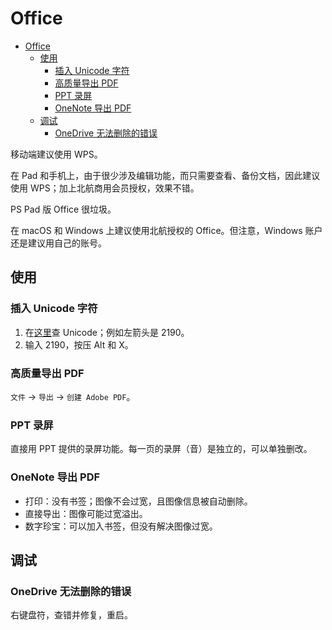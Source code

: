 # Office

- [Office](#office)
  - [使用](#使用)
    - [插入 Unicode 字符](#插入-unicode-字符)
    - [高质量导出 PDF](#高质量导出-pdf)
    - [PPT 录屏](#ppt-录屏)
    - [OneNote 导出 PDF](#onenote-导出-pdf)
  - [调试](#调试)
    - [OneDrive 无法删除的错误](#onedrive-无法删除的错误)

移动端建议使用 WPS。

在 Pad 和手机上，由于很少涉及编辑功能，而只需要查看、备份文档，因此建议使用 WPS；加上北航商用会员授权，效果不错。

PS Pad 版 Office 很垃圾。

在 macOS 和 Windows 上建议使用北航授权的 Office。但注意，Windows 账户还是建议用自己的账号。

## 使用

### 插入 Unicode 字符

1. 在[这里](https://unicode-table.com/en/sets/)查 Unicode；例如左箭头是 2190。
2. 输入 2190，按压 Alt 和 X。

### 高质量导出 PDF

`文件` &#8594; `导出` &#8594; `创建 Adobe PDF`。

### PPT 录屏

直接用 PPT 提供的录屏功能。每一页的录屏（音）是独立的，可以单独删改。

### OneNote 导出 PDF

- 打印：没有书签；图像不会过宽，且图像信息被自动删除。
- 直接导出：图像可能过宽溢出。
- 数字珍宝：可以加入书签，但没有解决图像过宽。

## 调试

### OneDrive 无法删除的错误

右键盘符，查错并修复，重启。
